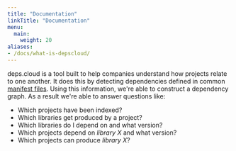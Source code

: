 ```yaml
---
title: "Documentation"
linkTitle: "Documentation"
menu:
  main:
    weight: 20
aliases:
- /docs/what-is-depscloud/
---
```


deps.cloud is a tool built to help companies understand how projects relate to one another.
It does this by detecting dependencies defined in common [manifest files](/docs/concepts/manifests/).
Using this information, we're able to construct a dependency graph.
As a result we're able to answer questions like:

* Which projects have been indexed?
* Which libraries get produced by a project?
* Which libraries do I depend on and what version?
* Which projects depend on _library X_ and what version?
* Which projects can produce _library X_?
